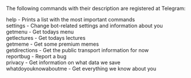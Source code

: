 The following commands with their description are registered at Telegram:

help - Prints a list with the most important commands<br>
settings - Change bot-related settings and information about you<br>
getmenu - Get todays menu<br>
getlectures - Get todays lectures<br>
getmeme - Get some premium memes<br>
getdirections - Get the public transport information for now<br>
reportbug - Report a bug<br>
privacy - Get information on what data we save<br>
whatdoyouknowaboutme - Get everything we know about you